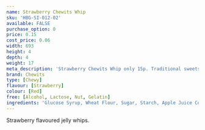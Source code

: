 ```yaml
---
name: Strawberry Chewits Whip
sku: 'HBG-SI-012-02'
available: FALSE
purchase_option: 0
price: 0.15
cost_price: 0.06
width: 693
height: 4
depth: 4
weight: 17
meta_description: 'Strawberry Chewits Whip only 15p. Traditional sweets and more at Humbugs Confectionery Store. Specialists in satisfying your sweet tooth!'
brand: Chewits
type: [Chewy]
flavour: [Strawberry]
colour: [Red]
free: [Alcohol, Lactose, Nut, Gelatin]
ingredients: 'Glucose Syrup, Wheat Flour, Sugar, Starch, Apple Juice Concentrate, Hydrogenated Vegetable Oil, Citric Acid, Flavouring, Glazing Agent (Shellac), Emulsifier (E471), Colours: E102, E133'
---
```

Strawberry flavoured jelly whips.